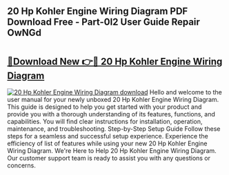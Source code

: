 ## 20 Hp Kohler Engine Wiring Diagram PDF Download Free - Part-0I2 User Guide Repair OwNGd

# <h2><a href="http://dflkvc.blite.top/?on=20+Hp+Kohler+Engine+Wiring+Diagram">🔗Download New 👉🔴 20 Hp Kohler Engine Wiring Diagram</a></h2>

[![20 Hp Kohler Engine Wiring Diagram download](https://i.imgur.com/lujVjoI.png)](http://dflkvc.blite.top/?on=20+Hp+Kohler+Engine+Wiring+Diagram)
Hello and welcome to the user manual for your newly unboxed 20 Hp Kohler Engine Wiring Diagram. This guide is designed to help you get started with your product and provide you with a thorough understanding of its features, functions, and capabilities. You will find clear instructions for installation, operation, maintenance, and troubleshooting. Step-by-Step Setup Guide Follow these steps for a seamless and successful setup experience. Experience the efficiency of list of features while using your new 20 Hp Kohler Engine Wiring Diagram. We're Here to Help 20 Hp Kohler Engine Wiring Diagram. Our customer support team is ready to assist you with any questions or concerns.
